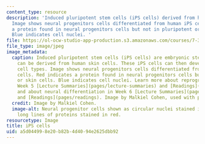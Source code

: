 ```yaml
---
content_type: resource
description: 'Induced pluripotent stem cells (iPS cells) derived from human skin cells.
  Image shows neural progenitors cells differentiated from human iPS cells. Red indicates
  a protein found in neural progenitors cells but not in pluripotent or skin cells.
  Blue indicates cell nuclei. '
file: https://ol-ocw-studio-app-production.s3.amazonaws.com/courses/7-342-pluripotent-stem-cells-and-genome-engineering-for-modeling-human-diseases-spring-2015/a5d044998e20b82b4d4094e2625dbb92_7-342s15.jpg
file_type: image/jpeg
image_metadata:
  caption: Induced pluripotent stem cells (iPS cells) are embryonic stem cells that
    can be derived from human skin cells. These iPS cells can then develop into different
    cell types. Image shows neural progenitors cells differentiated from human iPS
    cells. Red indicates a protein found in neural progenitors cells but not in pluripotent
    or skin cells. Blue indicates cell nuclei. Learn more about reprogramming in the
    Week 5 [Lecture Summaries](pages/lecture-summaries) and [Readings](pages/readings),
    and about neural differentiation in Week 6 [Lecture Summaries](pages/lecture-summaries)
    and [Readings](pages/readings). Image by Malkiel Cohen, used with permission.
  credit: Image by Malkiel Cohen.
  image-alt: Neural progenitor cells shown as circular nuclei stained in blue, inside
    long lines of proteins stained in red.
resourcetype: Image
title: iPS cells
uid: a5d04499-8e20-b82b-4d40-94e2625dbb92
---
```

